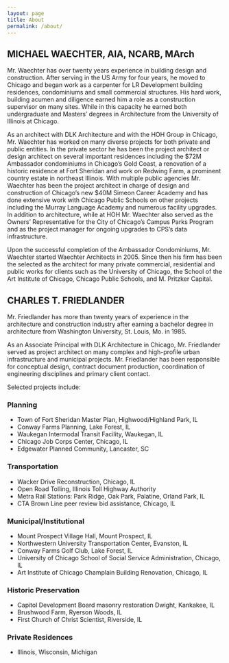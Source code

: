 ```yaml
---
layout: page
title: About
permalink: /about/
---
```


## MICHAEL WAECHTER, AIA, NCARB, MArch

Mr. Waechter has over twenty years experience in building design and construction. After serving in the US Army for four years, he moved to Chicago and began work as a carpenter for LR Development building residences, condominiums and small commercial structures. His hard work, building acumen and diligence earned him a role as a construction supervisor on many sites. While in this capacity he earned both undergraduate and Masters’ degrees in Architecture from the University of Illinois at Chicago.

As an architect with DLK Architecture and with the HOH Group in Chicago, Mr. Waechter has worked on many diverse projects for both private and public entities. In the private sector he has been the project architect or design architect on several important residences including the $72M Ambassador condominiums in Chicago’s Gold Coast, a renovation of a historic residence at Fort Sheridan and work on Redwing Farm, a prominent country estate in northeast Illinois. With multiple public agencies Mr. Waechter has been the project architect in charge of design and construction of Chicago’s new $40M Simeon Career Academy and has done extensive work with Chicago Public Schools on other projects including the Murray Language Academy and numerous facility upgrades. In addition to architecture, while at HOH Mr. Waechter also served as the Owners’ Representative for the City of Chicago’s Campus Parks Program and as the project manager for ongoing upgrades to CPS’s data infrastructure.

Upon the successful completion of the Ambassador Condominiums, Mr. Waechter started Waechter Architects in 2005. Since then his firm has been the selected as the architect for many private commercial, residential and public works for clients such as the University of Chicago, the School of the Art Institute of Chicago, Chicago Public Schools, and M. Pritzker Capital.

## CHARLES T. FRIEDLANDER

Mr. Friedlander has more than twenty years of experience in the architecture and construction industry after earning a bachelor degree in architecture from Washington University, St. Louis, Mo. in 1985.

As an Associate Principal with DLK Architecture in Chicago, Mr. Friedlander served as project architect on many complex and high-profile urban infrastructure and municipal projects. Mr. Friedlander has been responsible for conceptual design, contract document production, coordination of engineering disciplines and primary client contact.

Selected projects include:

### Planning

* Town of Fort Sheridan Master Plan, Highwood/Highland Park, IL
* Conway Farms Planning, Lake Forest, IL
* Waukegan Intermodal Transit Facility, Waukegan, IL
* Chicago Job Corps Center, Chicago, IL
* Edgewater Planned Community, Lancaster, SC

### Transportation

* Wacker Drive Reconstruction, Chicago, IL
* Open Road Tolling, Illinois Toll Highway Authority
* Metra Rail Stations: Park Ridge, Oak Park, Palatine, Orland Park, IL
* CTA Brown Line peer review bid assistance, Chicago, IL

### Municipal/Institutional

* Mount Prospect Village Hall, Mount Prospect, IL
* Northwestern University Transportation Center, Evanston, IL
* Conway Farms Golf Club, Lake Forest, IL
* University of Chicago School of Social Service Administration, Chicago, IL
* Art Institute of Chicago Champlain Building Renovation, Chicago, IL

### Historic Preservation

* Capitol Development Board masonry restoration Dwight, Kankakee, IL
* Brushwood Farm, Ryerson Woods, IL
* First Church of Christ Scientist, Riverside, IL

### Private Residences
* Illinois, Wisconsin, Michigan


